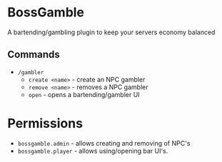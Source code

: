 # BossGamble
A bartending/gambling plugin to keep your servers economy balanced

## Commands
* `/gambler`
  * `create <name>` - create an NPC gambler
  * `remove <name>` - removes a NPC gambler
  * `open` - opens a bartending/gambler UI
  
# Permissions
* `bossgamble.admin` - allows creating and removing of NPC's
* `bossgamble.player` - allows using/opening bar UI's.
